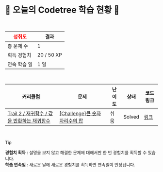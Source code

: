# 🌲 오늘의 Codetree 학습 현황 🌲

<br />

| <span style="color:red;display:block;text-align:center;"> **성취도**</span> | 결과 |
|---|---|
| 총 문제 수 | 1 |
| 획득 경험치 | 20 / 50 XP |
| 연속 학습 일 | 1 일 |

<br />

|커리큘럼|문제|난이도|상태|코드 링크|
|---|---|---|---|---|
|[Trail 2 / 재귀함수 / 값을 반환하는 재귀함수](https://www.codetree.ai/trail-info/novice-mid/)|[[Challenge]큰 숫자 자리수의 합](https://www.codetree.ai/trails/complete/curated-cards/challenge-sum-of-large-numeric-digits/)|쉬움|Solved|[링크](https://github.com/GreedSpirit/Algorithm/blob/main/250518/%ED%81%B0%20%EC%88%98%20%EC%9E%90%EB%A6%AC%EC%88%98%EC%9D%98%20%ED%95%A9/sum-of-large-numeric-digits.cpp)|


<br />

> [!TIP]
> **경험치 획득** : 설명을 보지 않고 해결한 문제에 대해서만 한 번 경험치를 획득할 수 있습니다.  
> **학습 연속일** : 새로운 날에 새로운 경험치를 획득하면 연속일이 인정됩니다.

